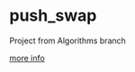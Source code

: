 # push_swap
Project from Algorithms branch

[more info](https://github.com/prippa/libft/blob/master/push_swap.en.pdf)
